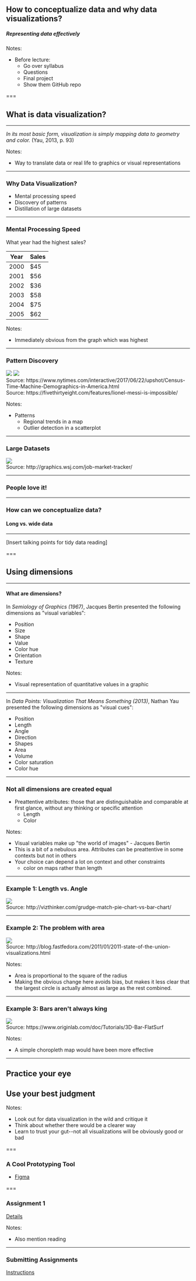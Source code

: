 ## How to conceptualize data and why data visualizations?

##### Representing data effectively

Notes:

* Before lecture:
  * Go over syllabus
  * Questions
  * Final project
  * Show them GitHub repo

===

## What is data visualization?

---

*In its most basic form, visualization is simply mapping data to geometry and color.* (Yau, 2013, p. 93)

Notes:

- Way to translate data or real life to graphics or visual representations

---

### Why Data Visualization?

* Mental processing speed
* Discovery of patterns
* Distillation of large datasets

---

<style>
    .processing-speed table { margin-left: 0; }
    .processing-speed table, 
    .processing-speed .viz {
        float:left;
    } 
    .processing-speed .viz { margin: 50px; };
</style>

### Mental Processing Speed

What year had the highest sales?

| Year | Sales |
| ---- | ----- |
| 2000 | $45   |
| 2001 | $56   |
| 2002 | $36   |
| 2003 | $58   |
| 2004 | $75   |
| 2005 | $62   |

<div class="viz"></div>

Notes:

* Immediately obvious from the graph which was highest

---

<style>
    .pattern-discovery .img {
        float:left;
        width:40%;
        margin:5%;
        border:none;
    }
</style>

### Pattern Discovery

<img class="img" src="materials/Week 1/Slides/resources/Census-time-machine.png">
<img class="img" src="materials/Week 1/Slides/resources/morris-feature-messi-2.png">

<div style="clear:both">
<div class="source">Source: https://www.nytimes.com/interactive/2017/06/22/upshot/Census-Time-Machine-Demographics-in-America.html</div>
<div class="source">Source: https://fivethirtyeight.com/features/lionel-messi-is-impossible/</div>
</div>

Notes:

* Patterns
  * Regional trends in a map
  * Outlier detection in a scatterplot

---

<!-- .slide: class="big-data" data-state="big-data" -->

<style>
    .big-data .img {
        margin:auto;
        border:none;
    }
</style>

### Large Datasets

<img class="img" src="materials/Week 1/Slides/resources/Track-National-Unemployment-Job-Gains-and-Job-Losses-–-Wall-Street-Journal-.png">
<div class="source">Source: http://graphics.wsj.com/job-market-tracker/</div>

---

### People love it!

---

### How can we conceptualize data?
#### Long vs. wide data

---

[Insert talking points for tidy data reading]

===

## Using dimensions

---

#### What are dimensions?

In *Semiology of Graphics (1967)*, Jacques Bertin presented the following dimensions as "visual variables":
* Position
* Size
* Shape
* Value
* Color hue
* Orientation
* Texture

Notes:

* Visual representation of quantitative values in a graphic

---

In *Data Points: Visualization That Means Something (2013)*, Nathan Yau presented the following dimensions as "visual cues":

* Position
* Length
* Angle
* Direction
* Shapes
* Area
* Volume
* Color saturation
* Color hue

---

### Not all dimensions are created equal

* Preattentive attributes: those that are distinguishable and comparable at first glance, without any thinking or specific attention
  * Length
  * Color

Notes:

* Visual variables make up "the world of images" - Jacques Bertin
* This is a bit of a nebulous area. Attributes can be preattentive in some contexts but not in others
* Your choice can depend a lot on context and other constraints
  * color on maps rather than length

---

### Example 1: Length vs. Angle

<img class="img" src="materials/Week 1/Slides/resources/class2_4.jpg">
<div class="source">Source: http://vizthinker.com/grudge-match-pie-chart-vs-bar-chart/</div>

---

### Example 2: The problem with area

<img class="img" src="materials/Week 1/Slides/resources/class2_31.jpg">
<div class="source">Source: http://blog.fastfedora.com/2011/01/2011-state-of-the-union-visualizations.html</div>

Notes:

* Area is proportional to the square of the radius
* Making the obvious change here avoids bias, but makes it less clear that the largest circle is actually almost as large as the rest combined.

---

### Example 3: Bars aren't always king

<img class="img" src="materials/Week 1/Slides/resources/3D_Bar_on_Flatten_Surface.png">
<div class="source">Source: https://www.originlab.com/doc/Tutorials/3D-Bar-FlatSurf</div>

Notes:

* A simple choropleth map would have been more effective

---

## Practice your eye

## Use your best judgment

Notes:

* Look out for data visualization in the wild and critique it
* Think about whether there would be a clearer way
* Learn to trust your gut--not all visualizations will be obviously good or bad

===

### A Cool Prototyping Tool

* [Figma](https://www.figma.com/)

===

### Assignment 1

[Details](https://github.com/mathematica-mpr/design-d3-training/blob/development/D3/materials/Week%201/Assignment/Assignment%201.md)

Notes:

* Also mention reading

---

### Submitting Assignments

[Instructions](https://github.com/mathematica-mpr/design-d3-training/blob/development/resources/Assignment%20Submission%20Instructions.md)
